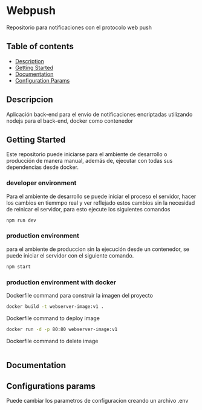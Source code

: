 # Webpush

Repositorio para notificaciones con el protocolo web push

## Table of contents

- [Description](#descripcion)
- [Getting Started](#getting-started)
- [Documentation](#documentation)
- [Configuration Params](#configuration-params)


## Descripcion

Aplicación back-end para el envio de notificaciones encriptadas utilizando nodejs para el back-end, docker como contenedor   

## Getting Started

Este repositorio puede iniciarse para el ambiente de desarrollo o producción de manera manual, además de, ejecutar con todas sus dependencias desde docker. 

### developer environment

Para el ambiente de desarrollo se puede iniciar el proceso el servidor, hacer los cambios en tiemmpo real y ver reflejado estos cambios sin la necesidad de reinicar el servidor, para esto ejecute los siguientes comandos

```sh
npm run dev
```

### production environment

para el ambiente de produccion sin la ejecución desde un contenedor, se puede iniciar el servidor con el siguiente comando.

```sh
npm start
```

### production environment with docker

Dockerfile command para construir la imagen del proyecto

```sh
docker build -t webserver-image:v1 .
```

Dockerfile command to deploy image

```sh
docker run -d -p 80:80 webserver-image:v1
```

Dockerfile command to delete image

```sh
```

## Documentation


## Configurations params

Puede cambiar los parametros de configuracion creando un archivo .env